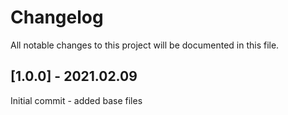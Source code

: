 # Changelog
All notable changes to this project will be documented in this file.

## [1.0.0] - 2021.02.09
Initial commit - added base files
